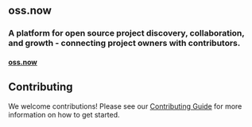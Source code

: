 ## oss.now

### A platform for open source project discovery, collaboration, and growth - connecting project owners with contributors.

#### [oss.now](https://l.oss.now)

## Contributing

We welcome contributions! Please see our [Contributing Guide](CONTRIBUTING.md) for more information on how to get started.
